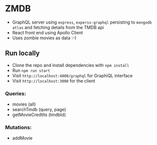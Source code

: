 # ZMDB

- GraphQL server using `express`, `experss-graphql` persisting to `mongodb atlas` and fetching details from the TMDB api
- React front end using Apollo Client
- Uses zombie movies as data :-)

## Run locally

- Clone the repo and install dependencies with `npm install`
- Run `npm run start`
- Visit `http://localhost:4000/graphql` for GraphiQL interface
- Visit `http://localhost:3000` for the client

### Queries:
- movies (all)
- searchTmdb (query, page)
- getMovieCredtits (tmdbId)

### Mutations:
- addMovie

